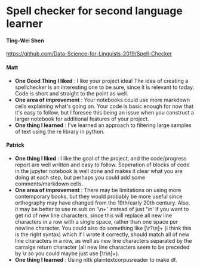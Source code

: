 # Spell checker for second language  learner

#### Ting-Wei Shen

<https://github.com/Data-Science-for-Linguists-2019/Spell-Checker>

#### Matt
* __One Good Thing I liked__ : I like your project idea! The idea of creating a spellchecker is an interesting one to be sure, since it is relevant to today. Code is short and straight to the point as well.
* __One area of improvement__ : Your notebooks could use more markdown cells explaining what's going on. Your code is basic enough for now that it's easy to follow, but I foresee this being an issue when you construct a larger notebook for additional features of your project.
* __One thing I learned__ : I've learned an approach to filtering large samples of text using the re library in python.

#### Patrick 
- **One thing I liked** : I like the goal of the project, and the code/progress report are well written and easy to follow. Seperation of blocks of code in the jupyter notebook is well done and makes it clear what you are doing at each step, but perhaps you could add some comments/markdown cells.
- **One area of improvement** : There may be limitations on using more contemporary books, but they would probably be more useful since orthography may have changed from the 19th/early 20th century. Also, it may be better to use re.sub on '\n+' instead of just '\n' if you want to get rid of new line characters, since this will replace all new line characters in a row with a single space, rather than one space per newline character. You could also do something like [\r?\n]+ (i think this is the right syntax) which if I wrote it correctly, should match all of new line characters in a row, as well as new line characters separated by the carraige return character (all new line characters seem to be preceded by \r so you could maybe just use [\r\n]+). 
- **One thing I learned** : Using nltk plaintextcorpusreader to make df.

